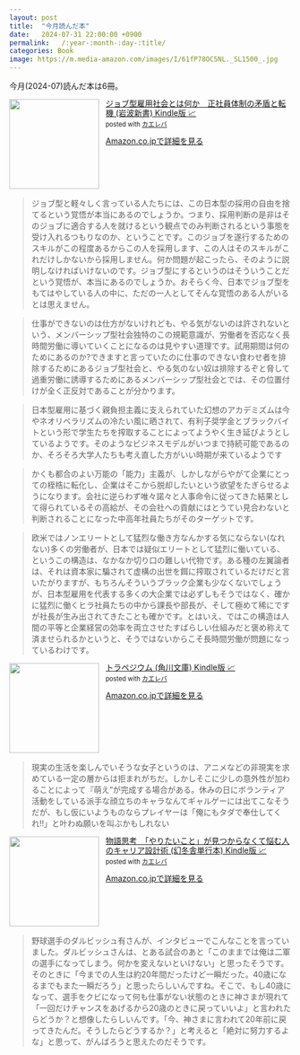 ```yaml
---
layout: post
title:  "今月読んだ本"
date:   2024-07-31 22:00:00 +0900
permalink:   /:year-:month-:day-:title/
categories: Book
image: https://m.media-amazon.com/images/I/61fP78OC5NL._SL1500_.jpg
---
```

今月(2024-07)読んだ本は6冊。  


<div class="krb-amzlt-box" style="margin-bottom:0px;"><div class="krb-amzlt-image" style="float:left;margin:0px 12px 1px 0px;"><a href="https://amzn.to/3LKev8i"><img width="160px" src="https://images-na.ssl-images-amazon.com/images/P/B09QBSJZTQ.09.LZZZZZZZ"></a></div><div class="krb-amzlt-info" style="line-height:120%; margin-bottom: 10px"><div class="krb-amzlt-name" style="margin-bottom:10px;line-height:120%"><a href="https://amzn.to/3LKev8i" name="amazletlink" target="_blank" rel="nofollow" rel="nofollow">ジョブ型雇用社会とは何か　正社員体制の矛盾と転機 (岩波新書) Kindle版 📈</a><div class="krb-amzlt-powered-date" style="font-size:80%;margin-top:5px;line-height:120%">posted with <a href="https://kaereba.com/wind/" title="amazlet" target="_blank" rel="nofollow" rel="nofollow">カエレバ</a></div></div><div class="krb-amzlt-detail"></div><div class="krb-amzlt-sub-info" style="float: left;"><div class="krb-amzlt-link" style="margin-top: 5px"><a href="https://amzn.to/3LKev8i" name="amazletlink" target="_blank" rel="nofollow" rel="nofollow">Amazon.co.jpで詳細を見る</a></div></div></div><div class="krb-amzlt-footer" style="clear: left"></div></div>

> ジョブ型と軽々しく言っている人たちには、この日本型の採用の自由を捨てるという覚悟が本当にあるのでしょうか。つまり、採用判断の是非はそのジョブに適合する人を就けるという観点でのみ判断されるという事態を受け入れるつもりなのか、ということです。このジョブを遂行するためのスキルがこの程度あるからこの人を採用します、この人はそのスキルがこれだけしかないから採用しません。何か問題が起こったら、そのように説明しなければいけないのです。ジョブ型にするというのはそういうことだという覚悟が、本当にあるのでしょうか。おそらく今、日本でジョブ型をもてはやしている人の中に、ただの一人としてそんな覚悟のある人がいるとは思えません。


> 仕事ができないのは仕方がないけれども、やる気がないのは許されないという、メンバーシップ型社会独特のこの規範意識が、労働者を否応なく長時間労働に導いていくことになるのは見やすい道理です。試用期間は何のためにあるのか?できますと言っていたのに仕事のできない食わせ者を排除するためにあるジョブ型社会と、やる気のない奴は排除するぞと脅して過重労働に誘導するためにあるメンバーシップ型社会とでは、その位置付けが全く正反対であることが分かります。

> 日本型雇用に基づく親負担主義に支えられていた幻想のアカデミズムは今やネオリベラリズムの冷たい風に晒されて、有利子奨学金とブラックバイトという形で学生たちを搾取することによってようやく生き延びようとしているようです。そのようなビジネスモデルがいつまで持続可能であるのか、そろそろ大学人たちも考え直した方がいい時期が来ているようです

> かくも都合のよい万能の「能力」主義が、しかしながらやがて企業にとっての桎梏に転化し、企業はそこから脱却したいという欲望をたぎらせるようになります。会社に逆らわず唯々諾々と人事命令に従ってきた結果として得られているその高給が、その会社への貢献にはとうてい見合わないと判断されることになった中高年社員たちがそのターゲットです。


> 欧米ではノンエリートとして猛烈な働き方なんかする気にならない(なれない)多くの労働者が、日本では疑似エリートとして猛烈に働いている、というこの構造は、なかなか切り口の難しい代物です。ある種の左翼論者は、それは資本家に騙されて虚構の出世を餌に搾取されているだけだと言いたがりますが、もちろんそういうブラック企業も少なくないでしょうが、日本型雇用を代表する多くの大企業では必ずしもそうではなく、確かに猛烈に働くヒラ社員たちの中から課長や部長が、そして極めて稀にですが社長が生み出されてきたことも確かです。とはいえ、ではこの構造は人間の平等と企業経営の効率を両立させたすばらしい仕組みだと褒め称えて済ませられるかというと、そうではないからこそ長時間労働が問題になっているわけです。



<div class="krb-amzlt-box" style="margin-bottom:0px;"><div class="krb-amzlt-image" style="float:left;margin:0px 12px 1px 0px;"><a href="https://amzn.to/4dmfx6d"><img width="160px" src="https://images-na.ssl-images-amazon.com/images/P/B086YJK7MC.09.LZZZZZZZ"></a></div><div class="krb-amzlt-info" style="line-height:120%; margin-bottom: 10px"><div class="krb-amzlt-name" style="margin-bottom:10px;line-height:120%"><a href="https://amzn.to/4dmfx6d" name="amazletlink" target="_blank" rel="nofollow" rel="nofollow">トラペジウム (角川文庫) Kindle版 📈</a><div class="krb-amzlt-powered-date" style="font-size:80%;margin-top:5px;line-height:120%">posted with <a href="https://kaereba.com/wind/" title="amazlet" target="_blank" rel="nofollow" rel="nofollow">カエレバ</a></div></div><div class="krb-amzlt-detail"></div><div class="krb-amzlt-sub-info" style="float: left;"><div class="krb-amzlt-link" style="margin-top: 5px"><a href="https://amzn.to/4dmfx6d" name="amazletlink" target="_blank" rel="nofollow" rel="nofollow">Amazon.co.jpで詳細を見る</a></div></div></div><div class="krb-amzlt-footer" style="clear: left"></div></div>

> 現実の生活を楽しんでいそうな女子というのは、アニメなどの非現実を求めている一定の層からは拒まれがちだ。しかしそこに少しの意外性が加わることによって『萌え”が完成する場合がある。休みの日にボランティア活動をしている派手な顔立ちのキャラなんてギャルゲーには出てこなそうだが、もし仮にいようものならプレイヤーは「俺にもタダで奉仕してくれ!!」と叶わぬ願いを叫ぶかもしれない


<div class="krb-amzlt-box" style="margin-bottom:0px;"><div class="krb-amzlt-image" style="float:left;margin:0px 12px 1px 0px;"><a href="https://amzn.to/4docyKz"><img width="160px" src="https://images-na.ssl-images-amazon.com/images/P/B0CFTXWYM4.09.LZZZZZZZ"></a></div><div class="krb-amzlt-info" style="line-height:120%; margin-bottom: 10px"><div class="krb-amzlt-name" style="margin-bottom:10px;line-height:120%"><a href="https://amzn.to/4docyKz" name="amazletlink" target="_blank" rel="nofollow" rel="nofollow">物語思考　「やりたいこと」が見つからなくて悩む人のキャリア設計術 (幻冬舎単行本) Kindle版 📈</a><div class="krb-amzlt-powered-date" style="font-size:80%;margin-top:5px;line-height:120%">posted with <a href="https://kaereba.com/wind/" title="amazlet" target="_blank" rel="nofollow" rel="nofollow">カエレバ</a></div></div><div class="krb-amzlt-detail"></div><div class="krb-amzlt-sub-info" style="float: left;"><div class="krb-amzlt-link" style="margin-top: 5px"><a href="https://amzn.to/4docyKz" name="amazletlink" target="_blank" rel="nofollow" rel="nofollow">Amazon.co.jpで詳細を見る</a></div></div></div><div class="krb-amzlt-footer" style="clear: left"></div></div>

> 野球選手のダルビッシュ有さんが、インタビューでこんなことを言っていました。ダルビッシュさんは、とある試合のあと「このままでは俺は二軍の選手になってしまう。何かを変えないといけない」と思ったそうです。そのときに「今までの人生は約20年間だったけど一瞬だった。40歳になるまでもまた一瞬だろう」と思ったらしいんですね。そこで、もし40歳になって、選手をクビになって何も仕事がない状態のときに神さまが現れて「一回だけチャンスをあげるから20歳のときに戻っていいよ」と言われたらどうか？と想像したらしいんです。「今、神さまに言われて20年前に戻ってきたんだ。そうしたらどうするか？」と考えると「絶対に努力するよな」と思って、がんばろうと思えたのだそうです。